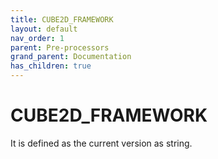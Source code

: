 ```yaml
---
title: CUBE2D_FRAMEWORK
layout: default
nav_order: 1
parent: Pre-processors
grand_parent: Documentation
has_children: true
---
```


# CUBE2D_FRAMEWORK
It is defined as the current version as string.
